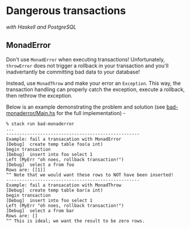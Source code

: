 # Dangerous transactions

_with Haskell and PostgreSQL_

## MonadError

Don't use `MonadError` when executing transactions! Unfortunately, `throwError`
does not trigger a rollback in your transaction and you'll inadvertantly
be committing bad data to your database!

Instead, use `MonadThrow` and make your error an `Exception`. This way,
the transaction handling can properly catch the exception, execute a
rollback, then rethrow the exception.

Below is an example demonstrating the problem and solution (see
[bad-monaderror/Main.hs](bad-monaderror/Main.hs) for the full
implementation) -

```
% stack run bad-monaderror
...
---------------------------------------------------
Example: fail a transacation with MonadError
[Debug]  create temp table foo(a int)
begin transaction
[Debug]  insert into foo select 1
Left (MyErr "oh noes, rollback transaction!")
[Debug]  select a from foo
Rows are: [[1]]
^^ Note that we would want these rows to NOT have been inserted!
---------------------------------------------------
Example: fail a transacation with MonadThrow
[Debug]  create temp table bar(a int)
begin transaction
[Debug]  insert into foo select 1
Left (MyErr "oh noes, rollback transaction!")
[Debug]  select a from bar
Rows are: []
^^ This is ideal; we want the result to be zero rows.
```
